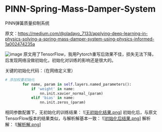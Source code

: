 # PINN-Spring-Mass-Damper-System
PINN弹簧质量抑制系统

原文：https://medium.com/@oladayo_7133/applying-deep-learning-in-physics-solving-a-spring-mass-damper-system-using-physics-informed-1a002474235a

![image]([https://github.com/lexsaints/powershell/blob/master/IMG/ps2.png](https://github.com/srrdhy/PINN-Spring-Mass-Damper-System/blob/main/images/%E6%96%B9%E7%A8%8B%E6%8F%8F%E8%BF%B0.png?raw=true))
原文用了TensorFlow，我用Pytorch重写后效果不佳，损失无法下降，后发现网络没做初始化，初始化对训练的影响还是很大的。

关键的初始化代码：（在网络定义里）
```python
# 添加权重初始化
        for name, param in self.layers.named_parameters():
            if 'weight' in name:
                nn.init.xavier_normal_(param)
            elif 'bias' in name:
                nn.init.zeros_(param)
```
相同参数配置下，无初始化的训练结果：
![[无初始化结果.png](https://github.com/srrdhy/PINN-Spring-Mass-Damper-System/blob/main/images/%E6%97%A0%E5%88%9D%E5%A7%8B%E5%8C%96%E7%BB%93%E6%9E%9C.png?raw=true)]
初始化后，与原文TensorFlow版本的结果类似，与解析解基本一致：
![[初始化后结果.png](https://github.com/srrdhy/PINN-Spring-Mass-Damper-System/blob/main/images/%E5%88%9D%E5%A7%8B%E5%8C%96%E5%90%8E%E7%BB%93%E6%9E%9C.png?raw=true)]
解析解：
![[解析解.png](https://github.com/srrdhy/PINN-Spring-Mass-Damper-System/blob/main/images/%E8%A7%A3%E6%9E%90%E8%A7%A3.png?raw=true)]
